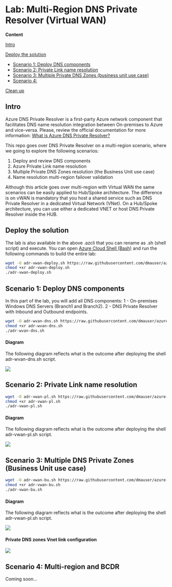 # Lab: Multi-Region DNS Private Resolver (Virtual WAN)

**Content**

[Intro](#intro)

[Deploy the solution](#deploy-the-solution)

- [Scenario 1: Deploy DNS components](#scenario-1-deploy-dns-components)
- [Scenario 2: Private Link name resolution](#scenario-2-private-link-name-resolution)
- [Scenario 3: Multiple Private DNS Zones (business unit use case)](#scenario-3-multiple-dns-private-zones-business-unit-use-case)
- [Scenario 4: ](#scenario-4-multi-region-and-bcdr)

[Clean up](#clean-up)

## Intro

Azure DNS Private Resolver is a first-party Azure network component that facilitates DNS name resolution integration between On-premises to Azure and vice-versa. Please, review the official documentation for more information: [What is Azure DNS Private Resolver?](https://docs.microsoft.com/en-us/azure/dns/dns-private-resolver-overview)

This repo goes over DNS Private Resolver on a multi-region scenario, where we going to explore the following scenarios:

1. Deploy and review DNS components
2. Azure Private Link name resolution
3. Multiple Private DNS Zones resolution (the Business Unit use case)
4. Name resolution multi-region failover validation

Although this article goes over multi-region with Virtual WAN the same scenarios can be easily applied to Hub/Spoke architecture. The difference is on vWAN is mandatory that you host a shared service such as DNS Private Resolver in a dedicated Virtual Network (VNet). On a Hub/Spoke architecture, you can use either a dedicated VNET or host DNS Private Resolver inside the HUB.

## Deploy the solution

The lab is also available in the above .azcli that you can rename as .sh (shell script) and execute. You can open [Azure Cloud Shell (Bash)](https://shell.azure.com) and run the following commands to build the entire lab:

```bash
wget -O adr-vwan-deploy.sh https://raw.githubusercontent.com/dmauser/azure-dns-private-resolver/main/vwan-lab/adr-vwan-deploy.azcli
chmod +xr adr-vwan-deploy.sh
./adr-vwan-deploy.sh
```

## Scenario 1: Deploy DNS components

In this part of the lab, you will add all DNS components:
1 - On-premises Windows DNS Servers (Branch1 and Branch2).
2 - DNS Private Resolver with Inbound and Outbound endpoints.

```bash
wget -O adr-wvan-dns.sh https://raw.githubusercontent.com/dmauser/azure-dns-private-resolver/main/vwan-lab/adr-wvan-dns.azcli
chmod +xr adr-wvan-dns.sh
./adr-wvan-dns.sh
```

#### Diagram

The following diagram reflects what is the outcome after deploying the shell adr-wvan-dns.sh script.

![](./media/scenario1.png)

## Scenario 2: Private Link name resolution

```bash
wget -O adr-vwan-pl.sh https://raw.githubusercontent.com/dmauser/azure-dns-private-resolver/main/vwan-lab/adr-vwan-pl.azcli
chmod +xr adr-vwan-pl.sh
./adr-vwan-pl.sh
```
#### Diagram

The following diagram reflects what is the outcome after deploying the shell adr-vwan-pl.sh script.

![](./media/scenario2.png)

## Scenario 3: Multiple DNS Private Zones (Business Unit use case)

```bash
wget -O adr-vwan-bu.sh https://raw.githubusercontent.com/dmauser/azure-dns-private-resolver/main/vwan-lab/adr-vwan-bu.azcli
chmod +xr adr-vwan-bu.sh
./adr-vwan-bu.sh
```
#### Diagram

The following diagram reflects what is the outcome after deploying the shell adr-vwan-pl.sh script.

![](./media/scenario3-2.png)

#### Private DNS zones Vnet link configuration

![](./media/scenario3-1.png)

## Scenario 4: Multi-region and BCDR

Coming soon...